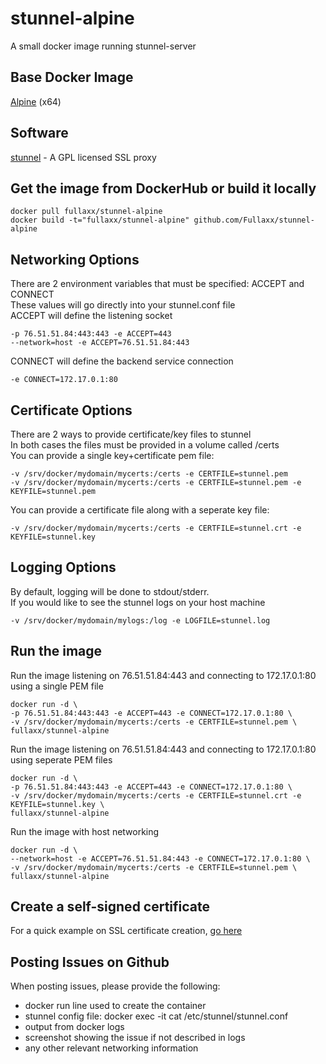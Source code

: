 # stunnel-alpine
A small docker image running stunnel-server

## Base Docker Image
[Alpine](https://hub.docker.com/_/alpine) (x64)

## Software
[stunnel](https://www.stunnel.org/) - A GPL licensed SSL proxy

## Get the image from DockerHub or build it locally
```
docker pull fullaxx/stunnel-alpine
docker build -t="fullaxx/stunnel-alpine" github.com/Fullaxx/stunnel-alpine
```

## Networking Options
There are 2 environment variables that must be specified: ACCEPT and CONNECT \
These values will go directly into your stunnel.conf file \
ACCEPT will define the listening socket
```
-p 76.51.51.84:443:443 -e ACCEPT=443
--network=host -e ACCEPT=76.51.51.84:443
```
CONNECT will define the backend service connection
```
-e CONNECT=172.17.0.1:80
```

## Certificate Options
There are 2 ways to provide certificate/key files to stunnel \
In both cases the files must be provided in a volume called /certs \
You can provide a single key+certificate pem file:
```
-v /srv/docker/mydomain/mycerts:/certs -e CERTFILE=stunnel.pem
-v /srv/docker/mydomain/mycerts:/certs -e CERTFILE=stunnel.pem -e KEYFILE=stunnel.pem
```
You can provide a certificate file along with a seperate key file:
```
-v /srv/docker/mydomain/mycerts:/certs -e CERTFILE=stunnel.crt -e KEYFILE=stunnel.key
```

## Logging Options
By default, logging will be done to stdout/stderr. \
If you would like to see the stunnel logs on your host machine
```
-v /srv/docker/mydomain/mylogs:/log -e LOGFILE=stunnel.log
```

## Run the image
Run the image listening on 76.51.51.84:443 and connecting to 172.17.0.1:80 using a single PEM file
```
docker run -d \
-p 76.51.51.84:443:443 -e ACCEPT=443 -e CONNECT=172.17.0.1:80 \
-v /srv/docker/mydomain/mycerts:/certs -e CERTFILE=stunnel.pem \
fullaxx/stunnel-alpine
```
Run the image listening on 76.51.51.84:443 and connecting to 172.17.0.1:80 using seperate PEM files
```
docker run -d \
-p 76.51.51.84:443:443 -e ACCEPT=443 -e CONNECT=172.17.0.1:80 \
-v /srv/docker/mydomain/mycerts:/certs -e CERTFILE=stunnel.crt -e KEYFILE=stunnel.key \
fullaxx/stunnel-alpine
```
Run the image with host networking
```
docker run -d \
--network=host -e ACCEPT=76.51.51.84:443 -e CONNECT=172.17.0.1:80 \
-v /srv/docker/mydomain/mycerts:/certs -e CERTFILE=stunnel.pem \
fullaxx/stunnel-alpine
```

## Create a self-signed certificate
For a quick example on SSL certificate creation, [go here](CERTIFICATE_CREATION.md)

## Posting Issues on Github
When posting issues, please provide the following:
* docker run line used to create the container
* stunnel config file: docker exec -it <CONTAINER> cat /etc/stunnel/stunnel.conf
* output from docker logs
* screenshot showing the issue if not described in logs
* any other relevant networking information
